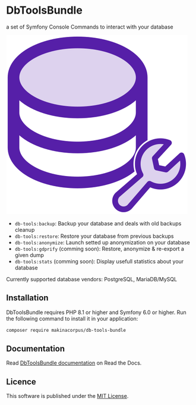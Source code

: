 # DbToolsBundle
a set of Symfony Console Commands to interact with your database

![Logo](./docs/content/images/logo.svg)

- `db-tools:backup`: Backup your database and deals with old backups cleanup
- `db-tools:restore`: Restore your database from previous backups
- `db-tools:anonymize`: Launch setted up anonymization on your database
- `db-tools:gdprify` (comming soon): Restore, anonymize & re-export a given dump
- `db-tools:stats` (comming soon): Display usefull statistics about your database

Currently supported database vendors: PostgreSQL, MariaDB/MySQL

## Installation

DbToolsBundle requires PHP 8.1 or higher and Symfony 6.0 or higher. Run the following command to install it in your application:

```sh
composer require makinacorpus/db-tools-bundle
```

## Documentation

Read [DbToolsBundle documentation](https://db-tools-bundle.readthedocs.io/) on Read the Docs.

## Licence

This software is published under the [MIT License](./LICENCE.md).
